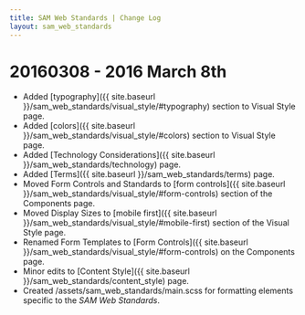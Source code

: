 ```yaml
---
title: SAM Web Standards | Change Log
layout: sam_web_standards
---
```


# 20160308 - 2016 March 8th

- Added [typography]({{ site.baseurl }}/sam_web_standards/visual_style/#typography) section to Visual Style page.
- Added [colors]({{ site.baseurl }}/sam_web_standards/visual_style/#colors) section to Visual Style page.
- Added [Technology Considerations]({{ site.baseurl }}/sam_web_standards/technology) page.
- Added [Terms]({{ site.baseurl }}/sam_web_standards/terms) page.
- Moved Form Controls and Standards to [form controls]({{ site.baseurl }}/sam_web_standards/visual_style/#form-controls) section of the Components page.
- Moved Display Sizes to [mobile first]({{ site.baseurl }}/sam_web_standards/visual_style/#mobile-first) section of the Visual Style page.
- Renamed Form Templates to [Form Controls]({{ site.baseurl }}/sam_web_standards/visual_style/#form-controls) on the Components page.
- Minor edits to [Content Style]({{ site.baseurl }}/sam_web_standards/content_style) page.
- Created /assets/sam_web_standards/main.scss for formatting elements specific to the *SAM Web Standards*.
